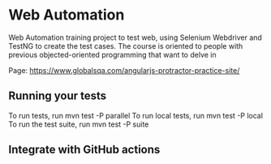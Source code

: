 # Web Automation 

Web Automation training project to test web, using Selenium Webdriver and TestNG to create the test cases. The course is oriented to people with previous objected-oriented programming that want to delve in

Page: https://www.globalsqa.com/angularjs-protractor-practice-site/


## Running your tests
To run tests, run mvn test -P parallel
To run local tests, run mvn test -P local
To run the test suite, run mvn test -P suite


 ## Integrate with GitHub actions
  
